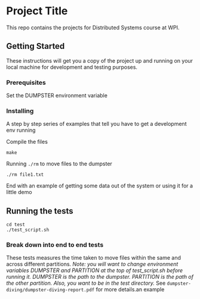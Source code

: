 # Project Title

This repo contains the projects for Distributed Systems course at WPI.

## Getting Started

These instructions will get you a copy of the project up and running on your local machine for development and testing purposes.

### Prerequisites
Set the DUMPSTER environment variable 


### Installing

A step by step series of examples that tell you have to get a development env running

Compile the files

```
make 
```

Running ```./rm``` to move files to the dumpster

```
./rm file1.txt 
```


End with an example of getting some data out of the system or using it for a little demo

## Running the tests

```
cd test
./test_script.sh
```

### Break down into end to end tests

These tests measures the time taken to move files within the same and across different partitions.
*Note: you will want to change environment variables DUMPSTER and PARTITION at the top of test_script.sh before running it. DUMPSTER is the path to the dumpster. PARTITION is the path of the other partition. Also, you want to be in the test directory.*
See ```dumpster-diving/dumpster-diving-report.pdf``` for more details.an example